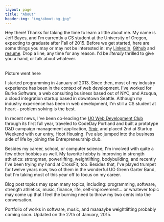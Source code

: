 ```yaml
---
layout: page
title: "About"
header-img: "img/about-bg.jpg"
---
```


Hey there! Thanks for taking the time to learn a little about me. My name is Jeff Bayes, and I'm currently a CS student at the University of Oregon, expecting to graduate after Fall of 2015. Before we get started, here are some things you may or may not be interested in: my [LinkedIn](https://www.linkedin.com/in/jeffbayes), [Github](https://github.com/jeffbayes) and [resume]({{site.url}}/assets/JeffBayesResume.pdf). Drop a line, any time for any reason. I'd be <em>literally</em> thrilled to give you a hand, or talk about whatever.

<br>
Picture went here
<br>

I started programming in January of 2013. Since then, most of my industry experience has been in the context of web development. I've worked for Burke Software, a web consulting business based out of NYC, and Azuqua, a cloud integration startup based in downtown Seattle. Although my industry experience has been in web development, I'm still a CS student at heart - problem solving is the best.

In recent news, I've been co-leading the [UO Web Development Club](http://uowebdev.github.io) through its first full year, traveled to CodeDay Portland and built a prototype D&amp;D campaign management application, [Ymir](http://github.com/jeffbayes/Ymir), and placed 2nd at Startup Weekend with our entry, Hoot Housing. I've also jumped into the business side of life by joining the Entrepreneurship club.

Besides my career, school, or computer science, I'm involved with quite a few other hobbies as well. My favorite hobby is improving in strength athletics: strongman, powerlifting, weightlifting, bodybuilding, and recently I've been trying my hand at CrossFit, too. Besides that, I've played trumpet for twelve years now, two of them in the wonderful UO Green Garter Band, but I'm taking most of this year off to focus on my career. 

Blog post topics may span many topics, including: programming, software, strength athletics, music, finance, life, self-improvement... or whatever topic may come up that I feel the burning need to throw my two cents into the conversation.

Portfolio of works in software, music, and maaaaybe weightlifting probably coming soon. Updated on the 27th of January, 2015.